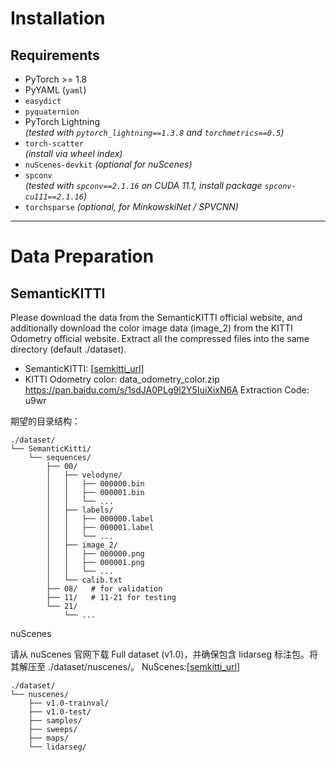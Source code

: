 # Installation

## Requirements
- PyTorch >= 1.8
- PyYAML (`yaml`)
- `easydict`
- `pyquaternion`
- PyTorch Lightning  
  *(tested with `pytorch_lightning==1.3.8` and `torchmetrics==0.5`)*
- `torch-scatter`  
  *(install via wheel index)*
- `nuScenes-devkit` *(optional for nuScenes)*
- `spconv`  
  *(tested with `spconv==2.1.16` on CUDA 11.1, install package `spconv-cu111==2.1.16`)*
- `torchsparse` *(optional, for MinkowskiNet / SPVCNN)*

---



# Data Preparation

## SemanticKITTI
Please download the data from the SemanticKITTI official website, and additionally download the color image data (image_2) from the KITTI Odometry official website. Extract all the compressed files into the same directory (default ./dataset).

- SemanticKITTI: [[semkitti_url](https://semantic-kitti.org/)]
- KITTI Odometry color:  data_odometry_color.zip
https://pan.baidu.com/s/1sdJA0PLg9l2Y5IuiXixN6A   Extraction Code: u9wr 

期望的目录结构：
```text
./dataset/
└── SemanticKitti/
    └── sequences/
        ├── 00/
        │   ├── velodyne/
        │   │   ├── 000000.bin
        │   │   ├── 000001.bin
        │   │   └── ...
        │   ├── labels/
        │   │   ├── 000000.label
        │   │   ├── 000001.label
        │   │   └── ...
        │   ├── image_2/
        │   │   ├── 000000.png
        │   │   ├── 000001.png
        │   │   └── ...
        │   └── calib.txt
        ├── 08/   # for validation
        ├── 11/   # 11-21 for testing
        └── 21/
            └── ...
```

nuScenes

请从 nuScenes 官网下载 Full dataset (v1.0)，并确保包含 lidarseg 标注包。将其解压至 ./dataset/nuscenes/。
NuScenes:[[semkitti_url](https://www.nuscenes.org/)]
```
./dataset/
└── nuscenes/
    ├── v1.0-trainval/
    ├── v1.0-test/
    ├── samples/
    ├── sweeps/
    ├── maps/
    └── lidarseg/
```
